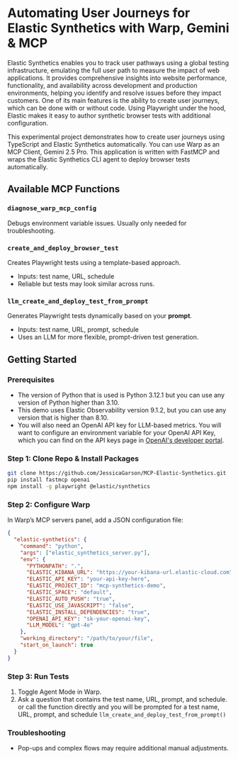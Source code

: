 # Automating User Journeys for Elastic Synthetics with Warp, Gemini & MCP
Elastic Synthetics enables you to track user pathways using a global testing infrastructure, emulating the full user path to measure the impact of web applications. It provides comprehensive insights into website performance, functionality, and availability across development and production environments, helping you identify and resolve issues before they impact customers. One of its main features is the ability to create user journeys, which can be done with or without code. Using Playwright under the hood, Elastic makes it easy to author synthetic browser tests with additional configuration.

This experimental project demonstrates how to create user journeys using TypeScript and Elastic Synthetics automatically. You can use Warp as an MCP Client, Gemini 2.5 Pro. This application is written with FastMCP and wraps the Elastic Synthetics CLI agent to deploy browser tests automatically.

## Available MCP Functions

### `diagnose_warp_mcp_config`
Debugs environment variable issues. Usually only needed for troubleshooting.  

### `create_and_deploy_browser_test`
Creates Playwright tests using a template-based approach.  
- Inputs: test name, URL, schedule  
- Reliable but tests may look similar across runs.  

### `llm_create_and_deploy_test_from_prompt`
Generates Playwright tests dynamically based on your **prompt**.  
- Inputs: test name, URL, prompt, schedule  
- Uses an LLM for more flexible, prompt-driven test generation.  

## Getting Started

### Prerequisites
- The version of Python that is used is Python 3.12.1 but you can use any version of Python higher than 3.10.
- This demo uses Elastic Observability version 9.1.2, but you can use any version that is higher than 8.10.
- You will also need an OpenAI API key for LLM-based metrics. You will want to configure an environment variable for your OpenAI API Key, which you can find on the API keys page in [OpenAI's developer portal](https://platform.openai.com/api-keys).

### Step 1: Clone Repo & Install Packages 

```bash
git clone https://github.com/JessicaGarson/MCP-Elastic-Synthetics.git
pip install fastmcp openai
npm install -g playwright @elastic/synthetics
```

### Step 2: Configure Warp
In Warp’s MCP servers panel, add a JSON configuration file:

```json
{
  "elastic-synthetics": {
    "command": "python",
    "args": ["elastic_synthetics_server.py"],
    "env": {
      "PYTHONPATH": ".",
      "ELASTIC_KIBANA_URL": "https://your-kibana-url.elastic-cloud.com",
      "ELASTIC_API_KEY": "your-api-key-here",
      "ELASTIC_PROJECT_ID": "mcp-synthetics-demo",
      "ELASTIC_SPACE": "default",
      "ELASTIC_AUTO_PUSH": "true",
      "ELASTIC_USE_JAVASCRIPT": "false",
      "ELASTIC_INSTALL_DEPENDENCIES": "true",
      "OPENAI_API_KEY": "sk-your-openai-key",
      "LLM_MODEL": "gpt-4o"
    },
    "working_directory": "/path/to/your/file",
    "start_on_launch": true
  }
}
```

### Step 3: Run Tests
1. Toggle Agent Mode in Warp.
2. Ask a question that contains the test name, URL, prompt, and schedule. or call the function directly and you will be prompted for a test name, URL, prompt, and schedule `llm_create_and_deploy_test_from_prompt()`


### Troubleshooting 
- Pop-ups and complex flows may require additional manual adjustments.

